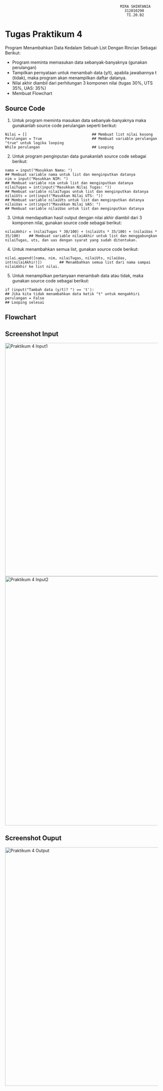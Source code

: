 ```
                                                     MIRA SHINTANIA
                                                       312010290
                                                        TI.20.B2

```




# **Tugas Praktikum 4**
Program Menambahkan Data Kedalam Sebuah List Dengan Rincian Sebagai Berikut:
- Program meminta memasukan data sebanyak-banyaknya (gunakan perulangan)
- Tampilkan pernyataan untuk menambah data (y/t), apabila jawabannya t (tidak), maka program akan menampilkan daftar datanya.
- Nilai akhir diambil dari perhitungan 3 komponen nilai (tugas 30%, UTS 35%, UAS: 35%)
- Membuat Flowchart


## **Source Code**

1. Untuk program meminta masukan data sebanyak-banyaknya maka gunakanlah source code perulangan seperti berikut:
```
Nilai = []                              ## Membuat list nilai kosong
Perulangan = True                       ## Membuat variable perulangan "true" untuk logika looping
While perulangan                        ## Looping
```

2. Untuk program penginputan data gunakanlah source code sebagai berikut: 
```
nama = input("Masukkan Nama: ")                                          ## Membuat variable nama untuk list dan menginputkan datanya
nim = input("Masukkan NIM: ")                                            ## Membuat variable nim untuk list dan menginputkan datanya
nilaiTugas = int(input("Masukkan Nilai Tugas: "))                        ## Membuat variable nilaiTugas untuk list dan menginputkan datanya
nilaiUts = int(input("Masukkan Nilai UTS: "))                            ## Membuat variable nilaiUts untuk list dan menginputkan datanya
nilaiUas = int(input("Masukkan Nilai UAS: ")                             ## Membuat variable nilaiUas untuk list dan menginputkan datanya
```

3. Untuk mendapatkan hasil output dengan nilai akhir diambil dari 3 komponen nilai, gunakan source code sebagai berikut:
```
nilaiAkhir = (nilaiTugas * 30/100) + (nilaiUts * 35/100) + (nilaiUas * 35/100)    ## Membuat variable nilaiAkhir untuk list dan menggabungkan nilaiTugas, uts, dan uas dengan syarat yang sudah ditentukan.
```

4. Untuk menambahkan semua list, gunakan source code berikut:
```
nilai.append([nama, nim, nilaiTugas, nilaiUts, nilaiUas, int(nilaiAkhir)])        ## Menambahkan semua list dari nama sampai nilaiAkhir ke list nilai.
```

5. Untuk menampilkan pertanyaan menambah data atau tidak, maka gunakan source code sebagai berikut:
```
if (input("Tambah data (y/t)? ") == 't'):                                 ## Jika kita tidak menambahkan data ketik "t" untuk mengakhiri
perulangan = False                                                        ## Looping selesai
```

## **Flowchart**

## **Screenshot Input**

<img width="768" alt="Praktikum 4 Input1" src="https://user-images.githubusercontent.com/72985112/100082766-3af63080-2e7b-11eb-8f70-49d3276392b3.png">
<img width="820" alt="Praktikum 4 Input2" src="https://user-images.githubusercontent.com/72985112/100082780-3f224e00-2e7b-11eb-828a-3ad206d4d01f.png">

## **Screenshot Ouput**

<img width="785" alt="Praktikum 4 Output" src="https://user-images.githubusercontent.com/72985112/100082881-5bbe8600-2e7b-11eb-80e2-d0b15666b067.png">
